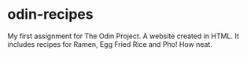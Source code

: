 # odin-recipes

My first assignment for The Odin Project. A website created in HTML. It includes recipes for Ramen, Egg Fried Rice and Pho! How neat.